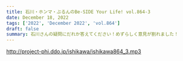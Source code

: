 ```yaml
---
title: 石川・ホンマ・ぶるんのBe-SIDE Your Life! vol.864-3
date: December 18, 2022
tags: ['2022', 'December 2022', 'vol.864']
draft: false
summary: 石川さんの疑問にだれか答えてください！めずらしく意見が割れました！
---
```


http://project-phi.ddo.jp/ishikawa/ishikawa864_3.mp3